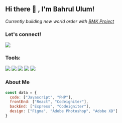 <h2> Hi there 👋 , I'm Bahrul Ulum! </h2>
<p><em>Currently building new world order with <a target="_blank" rel="noopener noreferrer" href="https://bmkproject.com/">BMK Project</a></em></p>

### Let's connect!
<p>
    <a href="https://twitter.com/txtdrayang" target="blank"><img src="https://img.shields.io/badge/@dede-30302f?style=flat&logo=twitter" /></a>

</p>

### Tools:
<p>
    <img src="https://img.shields.io/badge/OS-MacOS-blue?&logo=apple" />
    <img src="https://img.shields.io/badge/Code-Swift-blue?&logo=swift" />
    <img src="https://img.shields.io/badge/IDE-Xcode-blue?&logo=xcode" />
    <img src="https://img.shields.io/badge/Text%20Editor-Visual%20Studio%20Code-blue?&logo=visual%20studio%20code&logoColor=blue" />
    <img src="https://gpvc.arturio.dev/bagusfe" />
</p>


### About Me

```javascript
const data = {
  code: ["Javascript", "PHP"],
  frontEnd: ["React", "Codeigniter"],
  backEnd: ["Express", "Codeigniter"],
  design: ["Figma", "Adobe Photoshop", "Adobe XD"]
}
```

